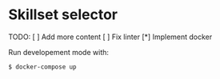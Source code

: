 # Skillset selector

TODO:
[ ] Add more content
[ ] Fix linter
[*] Implement docker

Run developement mode with:
```
$ docker-compose up
```

